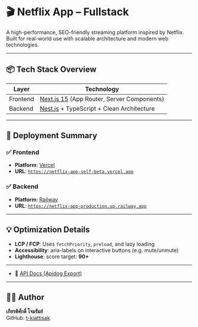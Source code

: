 # 🎬 Netflix App – Fullstack

A high-performance, SEO-friendly streaming platform inspired by Netflix.  
Built for real-world use with scalable architecture and modern web technologies.

---

## 📦 Tech Stack Overview

| Layer    | Technology                                                        |
| -------- | ----------------------------------------------------------------- |
| Frontend | [Next.js 15](https://nextjs.org/) (App Router, Server Components) |
| Backend  | [Nest.js](https://nestjs.com/) + TypeScript + Clean Architecture  |

---

## 🚀 Deployment Summary

### ✅ Frontend

- **Platform**: [Vercel](https://vercel.com)
- **URL**: [`https://netflix-app-self-beta.vercel.app`](https://netflix-app-self-beta.vercel.app)

### ✅ Backend

- **Platform**: [Railway](https://railway.app)
- **URL**: [`https://netflix-app-production.up.railway.app`](https://netflix-app-production.up.railway.app)

---

## 💡 Optimization Details

- **LCP / FCP**: Uses `fetchPriority`, `preload`, and lazy loading
- **Accessibility**: aria-labels on interactive buttons (e.g. mute/unmute)
- **Lighthouse**: score target: **90+**

---

- 📄 [API Docs (Apidog Export)](./netflix.apidog.json)

---

## 👨‍💻 Author

**เกียรติศักดิ์ โจมรัมย์**  
GitHub: [t-kiattisak](https://github.com/t-kiattisak)
